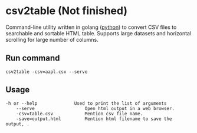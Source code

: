 # csv2table (Not finished)

Command-line utility written in golang ([python](https://github.com/vividvilla/csvtotable/)) to convert CSV files to searchable and
sortable HTML table. Supports large datasets and horizontal scrolling for large number of columns.

## Run command 
`csv2table -csv=aapl.csv --serve` 


## Usage 
```
-h or --help              Used to print the list of arguments
	--serve                   Open html output in a web browser.
	-csv=table.csv            Mention csv file name.
	-save=output.html         Mention html filename to save the output, .
```